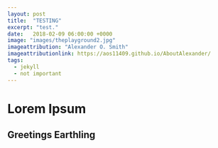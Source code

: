 ```yaml
---
layout: post
title:  "TESTING"
excerpt: "test."
date:   2018-02-09 06:00:00 +0000
image: "images/theplayground2.jpg"
imageattribution: "Alexander O. Smith"
imageattributionlink: https://aos11409.github.io/AboutAlexander/
tags:
  - jekyll
  - not important
---
```


# Lorem Ipsum
## Greetings Earthling